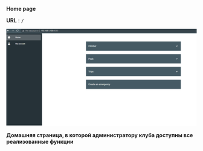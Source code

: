 **Home page**

**URL** : `/`

![img.png](img.png)

**Домашняя страница, в которой администратору клуба доступны 
все реализованные функции**